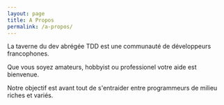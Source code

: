```yaml
---
layout: page
title: A Propos
permalink: /a-propos/
---
```


La taverne du dev abrégée TDD est une communauté de développeurs francophones.

Que vous soyez amateurs, hobbyist ou professionel votre aide est bienvenue.

Notre objectif est avant tout de s'entraider entre programmeurs de milieu riches et variés.
